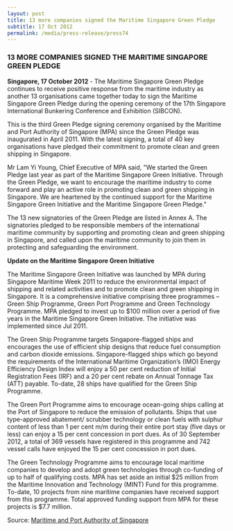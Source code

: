 ```yaml
---
layout: post
title: 13 more companies signed the Maritime Singapore Green Pledge
subtitle: 17 Oct 2012
permalink: /media/press-release/press74
---
```


### 13 MORE COMPANIES SIGNED THE MARITIME SINGAPORE GREEN PLEDGE

**Singapore, 17 October 2012**  - The Maritime Singapore Green Pledge continues to receive positive response from the maritime industry as another 13 organisations came together today to sign the Maritime Singapore Green Pledge during the opening ceremony of the 17th Singapore International Bunkering Conference and Exhibition (SIBCON).

This is the third Green Pledge signing ceremony organised by the Maritime and Port Authority of Singapore (MPA) since the Green Pledge was inaugurated in April 2011. With the latest signing, a total of 40 key organisations have pledged their commitment to promote clean and green shipping in Singapore.

Mr Lam Yi Young, Chief Executive of MPA said, "We started the Green Pledge last year as part of the Maritime Singapore Green Initiative. Through the Green Pledge, we want to encourage the maritime industry to come forward and play an active role in promoting clean and green shipping in Singapore. We are heartened by the continued support for the Maritime Singapore Green Initiative and the Maritime Singapore Green Pledge."

The 13 new signatories of the Green Pledge are listed in Annex A. The signatories pledged to be responsible members of the international maritime community by supporting and promoting clean and green shipping in Singapore, and called upon the maritime community to join them in protecting and safeguarding the environment.

**Update on the Maritime Singapore Green Initiative**

The Maritime Singapore Green Initiative was launched by MPA during Singapore Maritime Week 2011 to reduce the environmental impact of shipping and related activities and to promote clean and green shipping in Singapore. It is a comprehensive initiative comprising three programmes – Green Ship Programme, Green Port Programme and Green Technology Programme. MPA pledged to invest up to $100 million over a period of five years in the Maritime Singapore Green Initiative. The initiative was implemented since Jul 2011.

The Green Ship Programme targets Singapore-flagged ships and encourages the use of efficient ship designs that reduce fuel consumption and carbon dioxide emissions. Singapore-flagged ships which go beyond the requirements of the International Maritime Organization’s (IMO) Energy Efficiency Design Index will enjoy a 50 per cent reduction of Initial Registration Fees (IRF) and a 20 per cent rebate on Annual Tonnage Tax (ATT) payable. To-date, 28 ships have qualified for the Green Ship Programme.

The Green Port Programme aims to encourage ocean-going ships calling at the Port of Singapore to reduce the emission of pollutants. Ships that use type-approved abatement/ scrubber technology or clean fuels with sulphur content of less than 1 per cent m/m during their entire port stay (five days or less) can enjoy a 15 per cent concession in port dues. As of 30 September 2012, a total of 369 vessels have registered in this programme and 742 vessel calls have enjoyed the 15 per cent concession in port dues.

The Green Technology Programme aims to encourage local maritime companies to develop and adopt green technologies through co-funding of up to half of qualifying costs. MPA has set aside an initial $25 million from the Maritime Innovation and Technology (MINT) Fund for this programme. To-date, 10 projects from nine maritime companies have received support from this programme. Total approved funding support from MPA for these projects is $7.7 million.

Source: [<a href="https://www.mpa.gov.sg/web/portal/home/media-centre/news-releases/detail/164bc9ce-8241-4c2f-8748-20b96529219b" target="_blank">Maritime and Port Authority of Singapore</a>](https://www.mpa.gov.sg/web/portal/home/media-centre/news-releases/detail/164bc9ce-8241-4c2f-8748-20b96529219b)